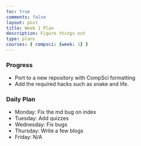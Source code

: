 ```yaml
---
toc: true
comments: false
layout: post
title: Week 1 Plan
description: Figure things out
type: plans
courses: { compsci: {week: 1} }
---
```


### Progress
- Port to a new repository with CompSci formatting
- Add the required hacks such as snake and life.

### Daily Plan
- Monday: Fix the md bug on index
- Tuesday: Add quizzes
- Wednesday: Fix bugs 
- Thursday: Write a few blogs
- Friday: N/A
